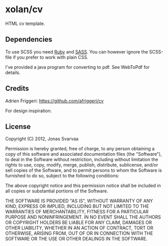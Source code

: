 # xolan/cv

HTML cv template.

## Dependencies

To use SCSS you need [Ruby](http://rubyinstaller.org/) and [SASS](http://sass-lang.com/). You can however ignore the SCSS-file if you prefer to work with plain CSS.

I've provided a java program for converting to pdf. See WebToPdf for details.

## Credits

Adrien Friggeri: https://github.com/afriggeri/cv

For design inspiration.

## License

Copyright (C) 2012, Jonas Svarvaa

Permission is hereby granted, free of charge, to any person obtaining a copy of this software and associated documentation files (the "Software"), to deal in the Software without restriction, including without limitation the rights to use, copy, modify, merge, publish, distribute, sublicense, and/or sell copies of the Software, and to permit persons to whom the Software is furnished to do so, subject to the following conditions:

The above copyright notice and this permission notice shall be included in all copies or substantial portions of the Software.

THE SOFTWARE IS PROVIDED "AS IS", WITHOUT WARRANTY OF ANY KIND, EXPRESS OR IMPLIED, INCLUDING BUT NOT LIMITED TO THE WARRANTIES OF MERCHANTABILITY, FITNESS FOR A PARTICULAR PURPOSE AND NONINFRINGEMENT. IN NO EVENT SHALL THE AUTHORS OR COPYRIGHT HOLDERS BE LIABLE FOR ANY CLAIM, DAMAGES OR OTHER LIABILITY, WHETHER IN AN ACTION OF CONTRACT, TORT OR OTHERWISE, ARISING FROM, OUT OF OR IN CONNECTION WITH THE SOFTWARE OR THE USE OR OTHER DEALINGS IN THE SOFTWARE.
